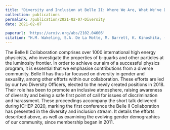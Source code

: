 ```yaml
---
title: "Diversity and Inclusion at Belle II: Where We Are, What We've Done and Where We Want To Be"
collection: publications
permalink: /publication/2021-02-07-Diversity
date: 2021-02-07

paperurl: 'https://arxiv.org/abs/2102.04606'
citation: "H.M. Wakeling, S.A. De La Motte, M. Barrett, K. Kinoshita, (The Belle II Collaboration), 2021: Diversity and Inclusion at Belle II Where We Are, What We've Done and Where We Want To Be, arXiv:2102.04606"
---
```


The Belle II Collaboration comprises over 1000 international high energy physicists, who investigate the properties of b-quarks and other particles at the luminosity frontier. In order to achieve our aim of a successful physics program, it is essential that we emphasise contributions from a diverse community. Belle II has thus far focused on diversity in gender and sexuality, among other efforts within our collaboration. These efforts are led by our two Diversity Officers, elected to the newly created positions in 2018. Their role has been to promote an inclusive atmosphere, raising awareness of diversity and being a safe first point of call for issues of discrimination and harassment. These proceedings accompany the short talk delivered during ICHEP 2020, marking the first conference the Belle II Collaboration has presented in the diversity and inclusion stream. It details the efforts described above, as well as examining the evolving gender demographics of our community, since membership began in 2011. 